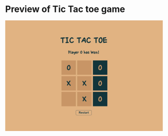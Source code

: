 <h1> Preview of Tic Tac toe game </h1>
<a href="https://late-fall.github.io/tic-tac-toe"><img src="img/title.jpg"></a>